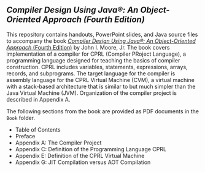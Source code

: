 ## *Compiler Design Using Java&reg;: An Object-Oriented Approach (Fourth Edition)*
This repository contains handouts, PowerPoint slides, and Java source files to accompany the book
[*Compiler Design Using Java&reg;: An Object-Oriented Approach* (Fourth Edition)](https://www.amazon.com/Compiler-Design-Using-Java-Object-Oriented/dp/1734139137/)
by John I. Moore, Jr.  The book covers implementation of a compiler for CPRL (Compiler PRoject Language),
a programming language designed for teaching the basics of compiler construction.  CPRL includes
variables, statements, expressions, arrays, records, and subprograms.  The target language for the
compiler is assembly language for the CPRL Virtual Machine (CVM), a virtual machine with a stack-based
architecture that is similar to but much simpler than the Java Virtual Machine (JVM).  Organization of
the compiler project is described in Appendix A.

The following sections from the book are provided as PDF documents in the `Book` folder.
* Table of Contents
* Preface
* Appendix A: The Compiler Project
* Appendix C: Definition of the Programming Language CPRL
* Appendix E: Definition of the CPRL Virtual Machine
* Appendix G: JIT Compilation versus AOT Compilation
